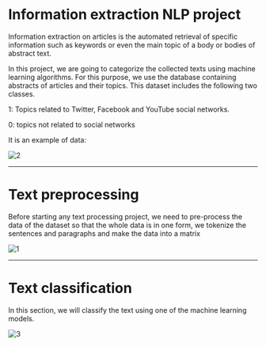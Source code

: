 # Information extraction NLP project
Information extraction on articles is the automated retrieval of specific information such as keywords or even the main topic of a body or bodies of abstract text.

In this project, we are going to categorize the collected texts using machine learning algorithms. For this purpose, we use the database containing abstracts of articles and their topics. This dataset includes the following two classes.

1: Topics related to Twitter, Facebook and YouTube social networks.

0: topics not related to social networks

It is an example of data:

![2](https://user-images.githubusercontent.com/72104345/185800885-b1f19f7a-dd0f-4626-acf1-9b0cacbc23b5.png)
________________________________________________________________________________________
# Text preprocessing

Before starting any text processing project, we need to pre-process the data of the dataset so that the whole data is in one form, we tokenize the sentences and paragraphs and make the data into a matrix

![1](https://user-images.githubusercontent.com/72104345/185800826-d0deef67-7dbf-4706-91e5-93c4d8764143.png)

________________________________________________________________________________________
# Text classification

In this section, we will classify the text using one of the machine learning models.

![3](https://user-images.githubusercontent.com/72104345/185801003-d7a76567-d6e2-42c1-a68a-5c37ec5cbfa2.png)
